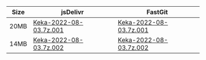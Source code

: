 |    Size   |     jsDelivr  | FastGit |
|  ---  |  ---  |  ---  |
| 20MB | [Keka-2022-08-03.7z.001](https://cdn.jsdelivr.net/gh/mainians/Keka@main/Keka-2022-08-03.7z.001) | [Keka-2022-08-03.7z.001](https://raw.fastgit.org/mainians/Keka/main/Keka-2022-08-03.7z.001) |
| 14MB | [Keka-2022-08-03.7z.002](https://cdn.jsdelivr.net/gh/mainians/Keka@main/Keka-2022-08-03.7z.002) | [Keka-2022-08-03.7z.002](https://raw.fastgit.org/mainians/Keka/main/Keka-2022-08-03.7z.002) |
